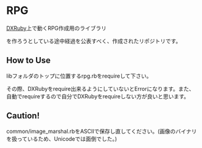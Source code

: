 ﻿RPG
===

[DXRuby](http://dxruby.sourceforge.jp/)上で動くRPG作成用のライブラリ

を作ろうとしている途中経過を公表すべく、作成されたリポジトリです。

How to Use
---

libフォルダのトップに位置するrpg.rbをrequireして下さい。

その際、DXRubyをrequire出来るようにしていないとErrorになります。また、自動でrequireするので自分でDXRubyをrequireしない方が良いと思います。

Caution!
---

common/image_marshal.rbをASCIIで保存し直してください。(画像のバイナリを扱っているため、Unicodeでは面倒でした。)